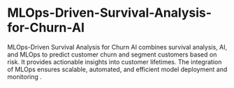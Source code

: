 # MLOps-Driven-Survival-Analysis-for-Churn-AI
MLOps-Driven Survival Analysis for Churn AI combines survival analysis, AI, and MLOps to predict customer churn and segment customers based on risk. It provides actionable insights into customer lifetimes. The integration of MLOps ensures scalable, automated, and efficient model deployment and monitoring .
